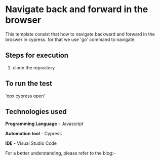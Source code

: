# Navigate back and forward in the browser

This template consist that how to navigate backward and forward in the broswer in cypress. 
for that we use 'go' command to navigate.

## Steps for execution

1. clone the repository

## To run the test

'npx cypress open'

## Technologies used

**Programming Language** - Javascript

**Automation tool** - Cypress

**IDE** - Visual Studio Code

For a better understanding, please refer to the blog:-

